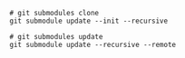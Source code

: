 ```shell
# git submodules clone
git submodule update --init --recursive
```

```shell
# git submodules update
git submodule update --recursive --remote
```